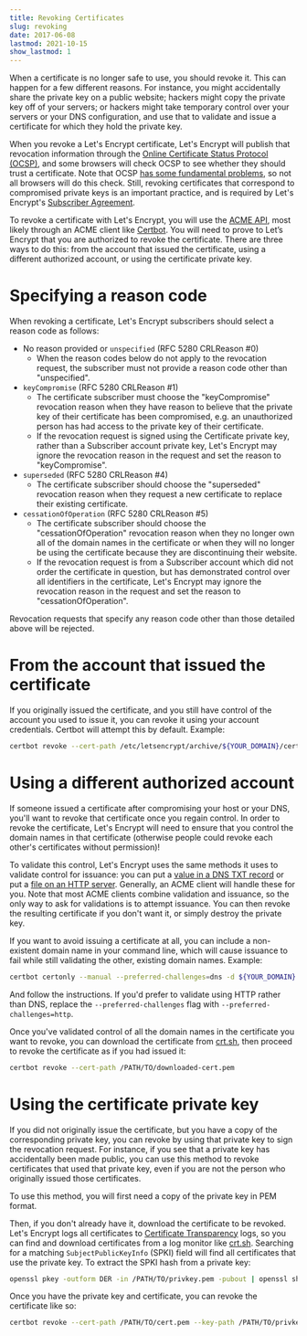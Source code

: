 ```yaml
---
title: Revoking Certificates
slug: revoking
date: 2017-06-08
lastmod: 2021-10-15
show_lastmod: 1
---
```



When a certificate is no longer safe to use, you should revoke it. This can happen for a few different reasons. For instance, you might accidentally share the private key on a public website; hackers might copy the private key off of your servers; or hackers might take temporary control over your servers or your DNS configuration, and use that to validate and issue a certificate for which they hold the private key.

When you revoke a Let's Encrypt certificate, Let's Encrypt will publish that revocation information through the [Online Certificate Status Protocol (OCSP)](https://en.wikipedia.org/wiki/Online_Certificate_Status_Protocol), and some browsers will check OCSP to see whether they should trust a certificate. Note that OCSP [has some fundamental problems](https://www.imperialviolet.org/2011/03/18/revocation.html), so not all browsers will do this check. Still, revoking certificates that correspond to compromised private keys is an important practice, and is required by Let's Encrypt's [Subscriber Agreement](/repository).

To revoke a certificate with Let's Encrypt, you will use the [ACME API](https://github.com/letsencrypt/boulder/blob/main/docs/acme-divergences.md), most likely through an ACME client like [Certbot](https://certbot.eff.org/). You will need to prove to Let’s Encrypt that you are authorized to revoke the certificate. There are three ways to do this: from the account that issued the certificate, using a different authorized account, or using the certificate private key.

# Specifying a reason code

When revoking a certificate, Let's Encrypt subscribers should select a reason code as follows:

* No reason provided or `unspecified` (RFC 5280 CRLReason #0)
  - When the reason codes below do not apply to the revocation request, the subscriber must not provide a reason code other than "unspecified".
* `keyCompromise` (RFC 5280 CRLReason #1)
  - The certificate subscriber must choose the "keyCompromise" revocation reason when they have reason to believe that the private key of their certificate has been compromised, e.g. an unauthorized person has had access to the private key of their certificate.
  - If the revocation request is signed using the Certificate private key, rather than a Subscriber account private key, Let's Encrypt may ignore the revocation reason in the request and set the reason to "keyCompromise".
* `superseded` (RFC 5280 CRLReason #4)
  - The certificate subscriber should choose the "superseded" revocation reason when they request a new certificate to replace their existing certificate.
* `cessationOfOperation` (RFC 5280 CRLReason #5)
  - The certificate subscriber should choose the "cessationOfOperation" revocation reason when they no longer own all of the domain names in the certificate or when they will no longer be using the certificate because they are discontinuing their website.
  - If the revocation request is from a Subscriber account which did not order the certificate in question, but has demonstrated control over all identifiers in the certificate, Let's Encrypt may ignore the revocation reason in the request and set the reason to "cessationOfOperation".

Revocation requests that specify any reason code other than those detailed above will be rejected.

# From the account that issued the certificate

If you originally issued the certificate, and you still have control of the account you used to issue it, you can revoke it using your account credentials. Certbot will attempt this by default. Example:

```bash
certbot revoke --cert-path /etc/letsencrypt/archive/${YOUR_DOMAIN}/cert1.pem
```

# Using a different authorized account

If someone issued a certificate after compromising your host or your DNS, you'll want to revoke that certificate once you regain control. In order to revoke the certificate, Let's Encrypt will need to ensure that you control the domain names in that certificate (otherwise people could revoke each other's certificates without permission)!

To validate this control, Let's Encrypt uses the same methods it uses to validate control for issuance: you can put a [value in a DNS TXT record](https://tools.ietf.org/html/rfc8555#section-8.4) or put a [file on an HTTP server](https://tools.ietf.org/html/rfc8555#section-8.3). Generally, an ACME client will handle these for you. Note that most ACME clients combine validation and issuance, so the only way to ask for validations is to attempt issuance. You can then revoke the resulting certificate if you don't want it, or simply destroy the private key.

If you want to avoid issuing a certificate at all, you can include a non-existent domain name in your command line, which will cause issuance to fail while still validating the other, existing domain names. Example:

```bash
certbot certonly --manual --preferred-challenges=dns -d ${YOUR_DOMAIN} -d nonexistent.${YOUR_DOMAIN}
```

And follow the instructions. If you'd prefer to validate using HTTP rather than DNS, replace the `--preferred-challenges` flag with `--preferred-challenges=http`.

Once you've validated control of all the domain names in the certificate you want to revoke, you can download the certificate from [crt.sh](https://crt.sh/), then proceed to revoke the certificate as if you had issued it:

```bash
certbot revoke --cert-path /PATH/TO/downloaded-cert.pem
```

# Using the certificate private key

If you did not originally issue the certificate, but you have a copy of the corresponding private key, you can revoke by using that private key to sign the revocation request. For instance, if you see that a private key has accidentally been made public, you can use this method to revoke certificates that used that private key, even if you are not the person who originally issued those certificates.

To use this method, you will first need a copy of the private key in PEM format.

Then, if you don't already have it, download the certificate to be revoked. Let's Encrypt logs all certificates to [Certificate Transparency](https://www.certificate-transparency.org/) logs, so you can find and download certificates from a log monitor like [crt.sh](https://crt.sh/). Searching for a matching `SubjectPublicKeyInfo` (SPKI) field will find all certificates that use the private key. To extract the SPKI hash from a private key:
```bash
openssl pkey -outform DER -in /PATH/TO/privkey.pem -pubout | openssl sha256
```

Once you have the private key and certificate, you can revoke the certificate like so:

```bash
certbot revoke --cert-path /PATH/TO/cert.pem --key-path /PATH/TO/privkey.pem --reason keyCompromise
```

